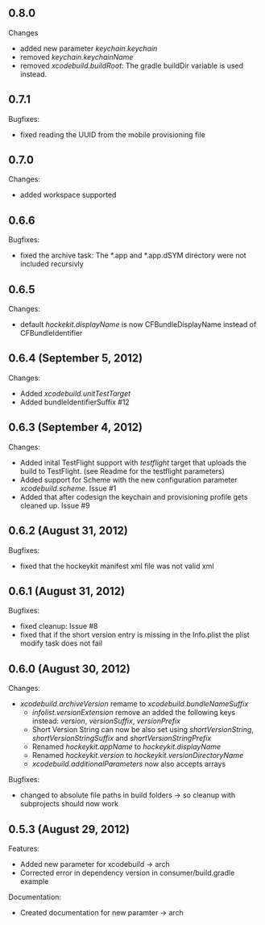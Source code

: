 ## 0.8.0
Changes
  - added new parameter _keychain.keychain_
  - removed _keychain.keychainName_
  - removed _xcodebuild.buildRoot_: The gradle buildDir variable is used instead.


## 0.7.1

Bugfixes:
  - fixed reading the UUID from the mobile provisioning file

## 0.7.0

Changes:
  - added workspace supported

## 0.6.6

Bugfixes:
  - fixed the archive task: The *.app and *.app.dSYM directory were not included recursivly

## 0.6.5

Changes:
  - default _hockekit.displayName_ is now CFBundleDisplayName instead of CFBundleIdentifier

## 0.6.4 (September 5, 2012)

Changes:
  - Added _xcodebuild.unitTestTarget_
  - Added bundleIdentifierSuffix #12

## 0.6.3 (September 4, 2012)

Changes:
  - Added inital TestFlight support with _testflight_ target that uploads the build to TestFlight. (see Readme for the testflight parameters)
  - Added support for Scheme with the new configuration parameter _xcodebuild.scheme_. Issue #1
  - Added that after codesign the keychain and provisioning profile gets cleaned up. Issue #9

## 0.6.2 (August 31, 2012)

Bugfixes:
  - fixed that the hockeykit manifest xml file was not valid xml

## 0.6.1 (August 31, 2012)

Bugfixes:
 - fixed cleanup: Issue #8
 - fixed that if the short version entry is missing in the Info.plist the plist modify task does not fail


## 0.6.0 (August 30, 2012)

Changes:
  - _xcodebuild.archiveVersion_ remame to _xcodebuild.bundleNameSuffix_
	- _infolist.versionExtension_ remove an added the following keys instead: _version_, _versionSuffix_, _versionPrefix_
	- Short Version String can now be also set using _shortVersionString_, _shortVersionStringSuffix_ and _shortVersionStringPrefix_
	- Renamed _hockeykit.appName_ to _hockeykit.displayName_
	- Renamed _hockeykit.version_ to _hockeykit.versionDirectoryName_
	- _xcodebuild.additionalParameters_ now also accepts arrays

Bugfixes: 
  - changed to absolute file paths in build folders -> so cleanup with subprojects should now work

## 0.5.3 (August 29, 2012)

Features:

  - Added new parameter for xcodebuild -> arch
  - Corrected error in dependency version in consumer/build.gradle example

Documentation:

  - Created documentation for new paramter -> arch 